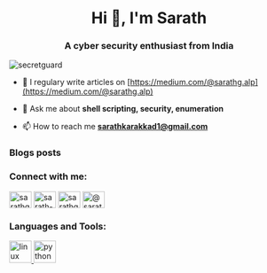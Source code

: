 <h1 align="center">Hi 👋, I'm Sarath</h1>
<h3 align="center">A cyber security enthusiast from India</h3>

<p align="left"> <img src="https://komarev.com/ghpvc/?username=secretguard" alt="secretguard" /> </p>

- 📝 I regulary write articles on [https://medium.com/@sarathg.alp](https://medium.com/@sarathg.alp)

- 💬 Ask me about **shell scripting, security, enumeration**

- 📫 How to reach me **sarathkarakkad1@gmail.com**

### Blogs posts
<!-- BLOG-POST-LIST:START -->
<!-- BLOG-POST-LIST:END -->

<p align="left">
<h3 align="left">Connect with me:</h3>
<a href="https://twitter.com/sarathg_alp" target="blank"><img align="center" src="https://cdn.jsdelivr.net/npm/simple-icons@3.0.1/icons/twitter.svg" alt="sarathg_alp" height="30" width="40" /></a>
<a href="https://linkedin.com/in/sarath-g" target="blank"><img align="center" src="https://cdn.jsdelivr.net/npm/simple-icons@3.0.1/icons/linkedin.svg" alt="sarath-g" height="30" width="40" /></a>
<a href="https://fb.com/sarathg.alp" target="blank"><img align="center" src="https://cdn.jsdelivr.net/npm/simple-icons@3.0.1/icons/facebook.svg" alt="sarathg.alp" height="30" width="40" /></a>
<a href="https://medium.com/@sarathg.alp" target="blank"><img align="center" src="https://cdn.jsdelivr.net/npm/simple-icons@3.0.1/icons/medium.svg" alt="@sarathg.alp" height="30" width="40" /></a>
</p>

<h3 align="left">Languages and Tools:</h3>
<p align="left"> <a href="https://www.linux.org/" target="_blank"> <img src="https://devicons.github.io/devicon/devicon.git/icons/linux/linux-original.svg" alt="linux" width="40" height="40"/> </a> <a href="https://www.python.org" target="_blank"> <img src="https://devicons.github.io/devicon/devicon.git/icons/python/python-original.svg" alt="python" width="40" height="40"/> </a> </p>

